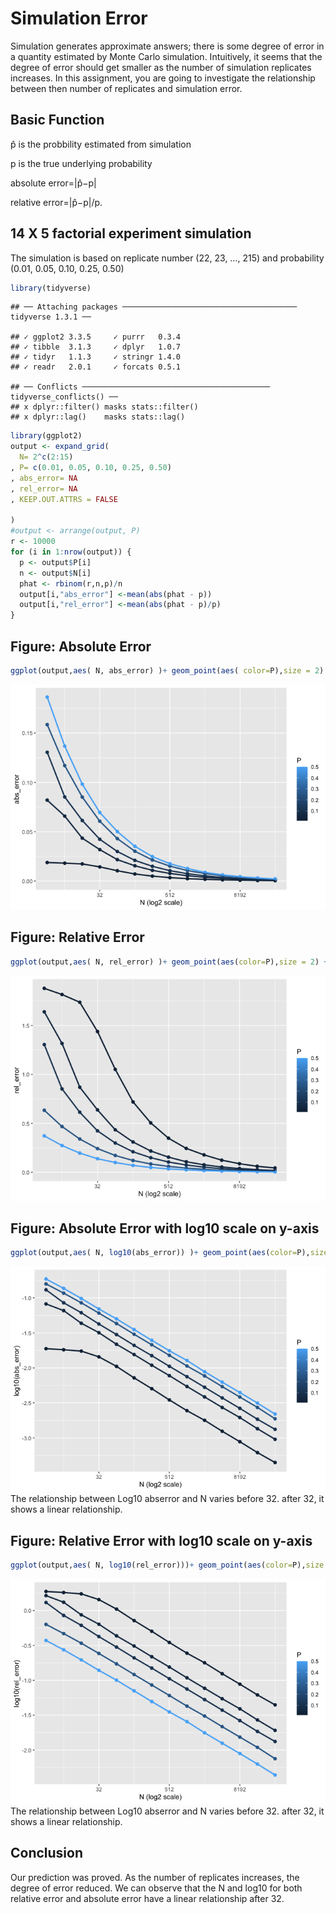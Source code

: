 Simulation Error
================

Simulation generates approximate answers; there is some degree of error
in a quantity estimated by Monte Carlo simulation. Intuitively, it seems
that the degree of error should get smaller as the number of simulation
replicates increases. In this assignment, you are going to investigate
the relationship between then number of replicates and simulation error.

## Basic Function

p̂ is the probbility estimated from simulation

p is the true underlying probability

absolute error=\|p̂−p\|

relative error=\|p̂−p\|/p.

## 14 X 5 factorial experiment simulation

The simulation is based on replicate number (22, 23, …, 215) and
probability (0.01, 0.05, 0.10, 0.25, 0.50)

``` r
library(tidyverse)
```

    ## ── Attaching packages ─────────────────────────────────────── tidyverse 1.3.1 ──

    ## ✓ ggplot2 3.3.5     ✓ purrr   0.3.4
    ## ✓ tibble  3.1.3     ✓ dplyr   1.0.7
    ## ✓ tidyr   1.1.3     ✓ stringr 1.4.0
    ## ✓ readr   2.0.1     ✓ forcats 0.5.1

    ## ── Conflicts ────────────────────────────────────────── tidyverse_conflicts() ──
    ## x dplyr::filter() masks stats::filter()
    ## x dplyr::lag()    masks stats::lag()

``` r
library(ggplot2)
output <- expand_grid(
  N= 2^c(2:15)
, P= c(0.01, 0.05, 0.10, 0.25, 0.50)
, abs_error= NA
, rel_error= NA
, KEEP.OUT.ATTRS = FALSE

)
#output <- arrange(output, P)
r <- 10000
for (i in 1:nrow(output)) {
  p <- output$P[i]
  n <- output$N[i]
  phat <- rbinom(r,n,p)/n
  output[i,"abs_error"] <-mean(abs(phat - p))
  output[i,"rel_error"] <-mean(abs(phat - p)/p)
}
```

## Figure: Absolute Error

``` r
ggplot(output,aes( N, abs_error) )+ geom_point(aes( color=P),size = 2) + geom_line(aes(group = P,color=P),size = 1) + scale_x_continuous(trans = "log2") + xlab("N (log2 scale)")  
```

![](Simulation-error_files/figure-gfm/unnamed-chunk-2-1.png)<!-- -->

## Figure: Relative Error

``` r
ggplot(output,aes( N, rel_error) )+ geom_point(aes(color=P),size = 2) + geom_line(aes(group = P,color=P),size = 1) + scale_x_continuous(trans = "log2") + xlab("N (log2 scale)") 
```

![](Simulation-error_files/figure-gfm/unnamed-chunk-3-1.png)<!-- -->

## Figure: Absolute Error with log10 scale on y-axis

``` r
ggplot(output,aes( N, log10(abs_error)) )+ geom_point(aes(color=P),size = 2) + geom_line(aes(group = P,color=P),size = 1) + scale_x_continuous(trans = "log2") + xlab("N (log2 scale)") 
```

![](Simulation-error_files/figure-gfm/unnamed-chunk-4-1.png)<!-- --> The
relationship between Log10 abserror and N varies before 32. after 32, it
shows a linear relationship.

## Figure: Relative Error with log10 scale on y-axis

``` r
ggplot(output,aes( N, log10(rel_error)))+ geom_point(aes(color=P),size = 2) + geom_line(aes(group = P,color=P),size = 1) + scale_x_continuous(trans = "log2") + xlab("N (log2 scale)") 
```

![](Simulation-error_files/figure-gfm/unnamed-chunk-5-1.png)<!-- --> The
relationship between Log10 abserror and N varies before 32. after 32, it
shows a linear relationship.

## Conclusion

Our prediction was proved. As the number of replicates increases, the
degree of error reduced. We can observe that the N and log10 for both
relative error and absolute error have a linear relationship after 32.

